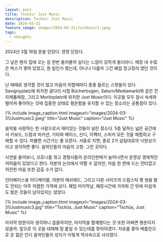 ```yaml
---
layout: post
title: Tschüs! Just Music
description: Tschüs! Just Music
date: 2024-03-31
feature_image: images/2024-03-31/Justmusic1.jpeg
tags:
  - thoughts
---
```

2024년 3월 16일 문을 닫았다. 영영 닫았다. <!--more-->

그 날은 왠지 집에 오는 길 한번 들러볼까 싶다는 느낌이 강하게 들더라니. 매장 내 수많은 박스가 쌓여 있었고, 뭔 일인가 했는데, 아니나 다를까 그건 폐업 창고정리 였던 것이다.

난 때때로 생각할 것이 많고 마음이 허할때마다 종종 들르는 스팟들이 있다. Savignyplatz에 위치한 굴다리 서점 Bücherbogen, Saturn/Mediamarkt와 같은 전자제품매장, 그리고 Moritzplatz에 위치한 Just Music이다. 이곳들 모두 잠시 속세와 떨어져 좋아하는 것에 집중한 상태로 평온함을 유지할 수 있는 장소라는 공통점이 있다. 

{% include image_caption.html imageurl="images/2024-03-31/Justmusic2.jpeg" title="Just Music" caption="Just Music" %}

음악을 사랑하는 한 사람으로서 재미있는 것들이 널린 장소다. 5층 달하는 넓은 공간에서 키보드, 드럼과 퍼커션, 기타와 베이스, 신디, 이펙터, 스피커 모든 것을 체험하고 구매할 수 있다. 머물면 시간가는 줄 모른다. 서울로 치면, 종로 2가 삼일대로의 낙원상가라고 생각하면 좋다. 음악인들의 마음의 고향. 그런 곳이다.

사연을 들어보니, 코로나를 겪고 경쟁사들의 온라인판매가 늘어나면서 운영상 경제적인 어려움이 있었다고 한다. 자본의 논리에서 어쩔 수 없지만, 마음 한 켠에 드는 안타깝고 허전한 마음 또한 감출 수가 없다.

인터페이스용 미디케이블, 여분의 메쉬헤드, 그리고 다른 사이즈의 드럼스틱 몇 쌍을 말도 안되는 아주 저렴한 가격에 샀다. 폐업 마지막날, 폐장시간에 가까워 간 탓에 아쉽게도 많은 것들이 남아있지는 않았다. 

{% include image_caption.html imageurl="images/2024-03-31/Justmusic3.jpg" title="Tschüs, Just Music" caption="Tschüs, Just Music" %} 

마지막 방문이라 생각하니 씁쓸하지만, 마지막을 함께했다는 것 또한 어쩌면 행운이지 않을까. 앞으로 이 곳을 대체해 맘 붙일 수 있는데를 찾아야겠다. 자유를 좇아 베를린으로 온 젊은 인디 음악인들의 성지가 이렇게 역사속으로 사라졌다.